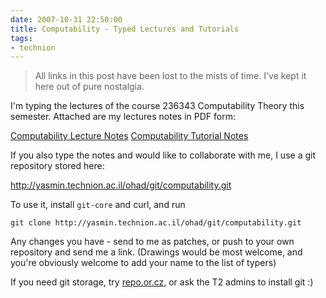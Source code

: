```yaml
---
date: 2007-10-31 22:50:00
title: Computability - Typed Lectures and Tutorials
tags:
- technion
---
```


> All links in this post have been lost to the mists of time. I've kept it here
> out of pure nostalgia.

I'm typing the lectures of the course 236343 Computability Theory this
semester. Attached are my lectures notes in PDF form:

[Computability Lecture Notes](http://yasmin.technion.ac.il/ohad/winter_2007/computability/computability_lecture.pdf)
[Computability Tutorial Notes](http://yasmin.technion.ac.il/ohad/winter_2007/computability/computability_tutorial.pdf)

If you also type the notes and would like to collaborate with me, I use a git
repository stored here:

<http://yasmin.technion.ac.il/ohad/git/computability.git>

To use it, install `git-core` and curl, and run

```console
git clone http://yasmin.technion.ac.il/ohad/git/computability.git
```

Any changes you have - send to me as patches, or push to your own repository
and send me a link. (Drawings would be most welcome, and you're obviously
welcome to add your name to the list of typers)

If you need git storage, try [repo.or.cz](http://repo.or.cz), or ask the T2
admins to install git :)

